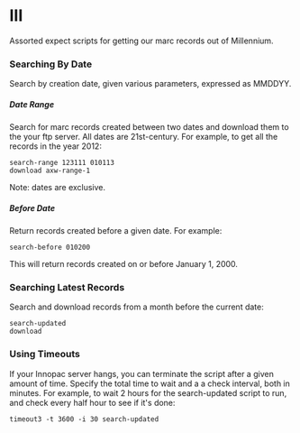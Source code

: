 # III

Assorted expect scripts for getting our marc records out of Millennium.

### Searching By Date

Search by creation date, given various parameters, expressed as MMDDYY.

##### Date Range

Search for marc records created between two dates and download them to the your ftp server.
All dates are 21st-century. For example, to get all the records in the year 2012:

    search-range 123111 010113
    download axw-range-1

Note: dates are exclusive.

##### Before Date

Return records created before a given date. For example:

    search-before 010200

This will return records created on or before January 1, 2000.

### Searching Latest Records

Search and download records from a month before the current date:

    search-updated
    download

### Using Timeouts

If your Innopac server hangs, you can terminate the script after a given amount of time.  Specify the total time to wait and a
a check interval, both in minutes.  For example, to wait 2 hours for the search-updated script to run, and check every half hour
to see if it's done:

    timeout3 -t 3600 -i 30 search-updated

